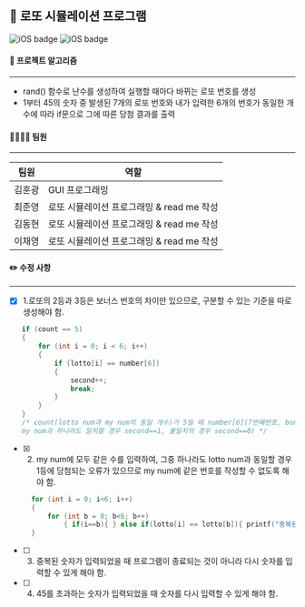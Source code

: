 ## 🎲 로또 시뮬레이션 프로그램


 ![iOS badge](https://img.shields.io/badge/%20-c%2B%2B-blue)       ![iOS badge](https://img.shields.io/badge/%20-GitHub-black)


#### 📑 프로젝트 알고리즘
---
- rand() 함수로 난수를 생성하여 실행할 때마다 바뀌는 로또 번호를 생성
- 1부터 45의 숫자 중 발생된 7개의 로또 번호와 내가 입력한 6개의 번호가 동일한 개수에 따라 if문으로 그에 따른 당첨 결과를 출력


#### 👨‍👨‍👧‍👦 팀원
---
팀원|역할|
---|---|
김훈광|GUI 프로그래밍|
최준영|로또 시뮬레이션 프로그래밍 & read me 작성|
김동현|로또 시뮬레이션 프로그래밍 & read me 작성|
이채영|로또 시뮬레이션 프로그래밍 & read me 작성|


#### ✏️ 수정 사항
---
- [X] 1.로또의 2등과 3등은 보너스 번호의 차이만 있으므로, 구분할 수 있는 기준을 따로 생성해야 함.
 ``` c++
    if (count == 5)
    {
        for (int i = 0; i < 6; i++)
        {
            if (lotto[i] == number[6])
            {
                second++;
                break;
            }
        }
    }
    /* count(lotto num과 my num의 동일 개수)가 5일 때 number[6](7번째번호, bonus num)이 
    my num과 하나라도 일치할 경우 second==1, 불일치의 경우 second==0) */
 ```
 
- [X] 2. my num에 모두 같은 수를 입력하여, 그중 하나라도 lotto num과 동일할 경우 1등에 당첨되는 오류가 있으므로 my num에 같은 번호를 작성할 수 없도록 해야 함.
  ``` c++
    for (int i = 0; i<6; i++)
    { 
        for (int b = 0; b<6; b++)
            { if(i==b){ } else if(lotto[i] == lotto[b]){ printf("중복된 숫자는 입력할 수 없습니다."); exit(1); } } 
    }

- [ ] 3. 중복된 숫자가 입력되었을 때 프로그램이 종료되는 것이 아니라 다시 숫자를 입력할 수 있게 해야 함.


- [ ] 4. 45를 초과하는 숫자가 입력되었을 때 숫자를 다시 입력할 수 있게 해야 함.
